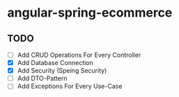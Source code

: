 # angular-spring-ecommerce
## TODO
- [ ] Add CRUD Operations For Every Controller
- [x] Add Database Connection
- [x] Add Security (Speing Security)
- [ ] Add DTO-Pattern
- [ ] Add Exceptions For Every Use-Case
